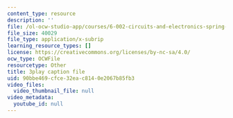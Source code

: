 ```yaml
---
content_type: resource
description: ''
file: /ol-ocw-studio-app/courses/6-002-circuits-and-electronics-spring-2007/90bbe469cfce32eac8140e2067b85fb3_bX8i2yECWaU.srt
file_size: 40029
file_type: application/x-subrip
learning_resource_types: []
license: https://creativecommons.org/licenses/by-nc-sa/4.0/
ocw_type: OCWFile
resourcetype: Other
title: 3play caption file
uid: 90bbe469-cfce-32ea-c814-0e2067b85fb3
video_files:
  video_thumbnail_file: null
video_metadata:
  youtube_id: null
---
```

